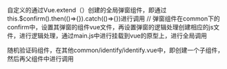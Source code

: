 自定义的通过Vue.extend（）创建的全局弹窗组件，即通过this.$confirm().then(()=>{}).catch(()=>{})进行调用
//
弹窗组件在common下的confirm中，设置其弹窗的组件vue文件，再设置弹窗的逻辑处理创建相应的js文件，进行逻辑处理，通过main.js中进行挂载到vue的原型上，进行全局调用

随机验证码组件，在其他common/identify/identify.vue中，即创建一个子组件，然后再父组件中进行调用
